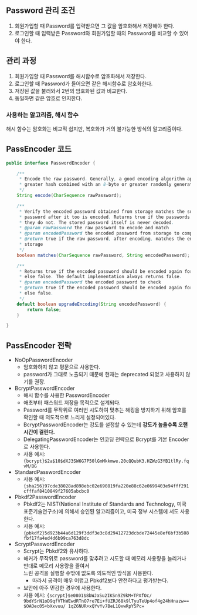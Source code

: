 ## Password 관리 조건
1. 회원가입할 때 Password를 입력받으면 그 값을 암호화해서 저장해야 한다.
2. 로그인할 때 입력받은 Password와 회원가입할 때의 Password를 비교할 수 있어야 한다.

## 관리 과정
1. 회원가입할 때 Password를 해시함수로 암호화해서 저장한다.
2. 로그인할 때 Password가 들어오면 같은 해시함수로 암호화한다.
3. 저장된 값을 불러와서 2번의 암호화된 값과 비교한다.
4. 동일하면 같은 암호로 인지한다.

### 사용하는 알고리즘, 해시 함수
해시 함수는 암호화는 비교적 쉽지만, 복호화가 거의 불가능한 방식의 알고리즘이다.

## PassEncoder 코드
```java
public interface PasswordEncoder {

	/**
	 * Encode the raw password. Generally, a good encoding algorithm applies a SHA-1 or
	 * greater hash combined with an 8-byte or greater randomly generated salt.
	 */
	String encode(CharSequence rawPassword);

	/**
	 * Verify the encoded password obtained from storage matches the submitted raw
	 * password after it too is encoded. Returns true if the passwords match, false if
	 * they do not. The stored password itself is never decoded.
	 * @param rawPassword the raw password to encode and match
	 * @param encodedPassword the encoded password from storage to compare with
	 * @return true if the raw password, after encoding, matches the encoded password from
	 * storage
	 */
	boolean matches(CharSequence rawPassword, String encodedPassword);

	/**
	 * Returns true if the encoded password should be encoded again for better security,
	 * else false. The default implementation always returns false.
	 * @param encodedPassword the encoded password to check
	 * @return true if the encoded password should be encoded again for better security,
	 * else false.
	 */
	default boolean upgradeEncoding(String encodedPassword) {
		return false;
	}

}
```

## PassEncoder 전략
- NoOpPasswordEncoder
  - 암호화하지 않고 평문으로 사용한다.
  - password가 그대로 노출되기 때문에 현재는 deprecated 되었고 사용하지 않기를 권장.
- BcryptPasswordEncoder
  - 해시 함수를 사용한 PasswordEncoder 
  - 애초부터 패스워드 저장을 목적으로 설계되다.
  - Password를 무작위로 여러번 시도하여 맞추는 해킹을 방지하기 위해 암호를 확인할 때 의도적으로 느리게 설정되어있다.
  - BcryptPasswordEncoder는 강도를 설정할 수 있는데 **강도가 높을수록 오랜 시간이 걸린다.** 
  - DelegatingPasswordEncoder는 인코딩 전략으로 Bcrypt를 기본 Encoder로 사용한다.
  - 사용 예시: `{bcrypt}$2a$10$dXJ3SW6G7P50lGmMkkmwe.20cQQubK3.HZWzG3YB1tlRy.fqvM/BG`
- StandardPasswordEncoder
  - 사용 예시: `{sha256}97cde38028ad898ebc02e690819fa220e88c62e0699403e94fff291cfffaf8410849f27605abcbc0`
- Pbkdf2PasswordEncoder
  - Pbkdf2는 NIST(National Institute of Standards and Technology, 미국표준기술연구소)에 의해서 승인된 알고리즘이고, 미국 정부 시스템에 서도 사용한다.
  - 사용 예시: `{pbkdf2}5d923b44a6d129f3ddf3e3c8d29412723dcbde72445e8ef6bf3b508fbf17fa4ed4d6b99ca763d8dc`
- ScryptPasswordEncoder
  - Scrypt는 Pbkdf2와 유사하다.
  - 해커가 무작위로 password를 맞추려고 시도할 때 메모리 사용량을 늘리거나 반대로 메모리 사용량을 줄여서  
    느린 공격을 실행할 수밖에 없도록 의도적인 방식을 사용한다.
    - 따라서 공격이 매우 어렵고 Pbkdf2보다 안전하다고 평가받는다.
  - 보안에 아주 민감한 경우에 사용한다.
  - 사용 예시: `{scrypt}$e0801$8bWJaSu2IKSn9Z9kM+TPXfOc/ 9bdYSrN1oD9qfVThWEwdRTnO7re7Ei+fUZRJ68k9lTyuTeUp4of4g24hHnazw==$OAOec05+bXxvuu/ 1qZ6NUR+xQYvYv7BeL1QxwRpY5Pc=`